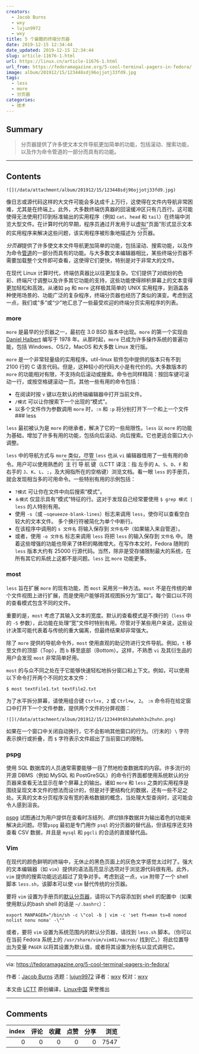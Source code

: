 ```yaml
---
creators:
  - Jacob Burns
  - wxy
  - lujun9972
  - wxy
title: 5 个最酷的终端分页器
date: 2019-12-15 12:34:44
date_updated: 2019-12-15 12:34:44
slug: article-11676-1.html
url: https://linux.cn/article-11676-1.html
url_from: https://fedoramagazine.org/5-cool-terminal-pagers-in-fedora/
image: album/201912/15/123448sdj96ojjotj33fd9.jpg
tags:
  - less
  - more
  - 分页器
categories:
  - 技术
---
```


## Summary

> 分页器提供了许多使文本文件导航更加简单的功能，包括滚动、搜索功能，以及作为命令管道的一部分而具有的功能。

***

<!-- more -->

## Contents

`![](/data/attachment/album/201912/15/123448sdj96ojjotj33fd9.jpg)`

像日志或源代码这样的大文件可能会多达成千上万行，这使得在文件内导航非常困难，尤其是在终端上。此外，大多数终端仿真器的回滚缓冲区只有几百行。这可能使得无法使用打印到标准输出的实用程序（例如 `cat`、`head` 和 `tail`）在终端中浏览大型文件。在计算时代的早期，程序员通过开发用于以虚拟“页面”形式显示文本的实用程序来解决这些问题，该实用程序被形象地描述为<ruby> 分页器 <rt>  pager </rt></ruby>。

*分页器*提供了许多使文本文件导航更加简单的功能，包括滚动、搜索功能，以及作为命令[管道](https://fedoramagazine.org/command-line-quick-tips-using-pipes-to-connect-tools/)的一部分而具有的功能。与大多数文本编辑器相比，某些终端分页器不需要加载整个文件即可查看，这使得它们更快，特别是对于非常大的文件。

在现代 Linux 计算时代，终端仿真器比以往更加复杂。它们提供了对缤纷的色彩、终端尺寸调整以及许多其它功能的支持，这些功能使得辨析屏幕上的文本变得更加轻松和高效。从诸如 `pg` 和 `more` 这样极其简单的 UNIX 实用程序，到涵盖各种使用场景的、功能广泛的复杂程序，终端分页器也经历了类似的演变。考虑到这一点，我们或“多”或“少”地汇总了一些最受欢迎的终端分页实用程序的列表。

### more

`more` 是最早的分页器之一，最初在 3.0 BSD 版本中出现。`more` 的第一个实现由 [Daniel Halbert](https://danhalbert.org/more.html) 编写于 1978 年。从那时起，`more` 已成为许多操作系统的普遍功能，包括 Windows、OS/2，MacOS 和大多数 Linux 发行版。

`more` 是一个非常轻量级的实用程序。util-linux 软件包中提供的版本只有不到 2100 行的 C 语言代码。但是，这种较小的代码大小是有代价的。大多数版本的 `more` 的功能相对有限，不支持向后滚动或搜索。命令也同样精简：按回车键可滚动一行，或按空格键滚动一页。其他一些有用的命令包括：

* 在阅读时按 `v` 键以在默认的终端编辑器中打开当前文件。
* `/模式` 可以让你搜索下一个出现的“模式”。
* 以多个文件作为参数调用 `more` 时，`:n` 和 `:p` 将分别打开下一个和上一个文件 ### less

`less` 最初被认为是 `more` 的继承者，解决了它的一些局限性。`less` 以 `more` 的功能为基础，增加了许多有用的功能，包括向后滚动、向后搜索。它也更适合窗口大小调整。

`less` 中的导航方式与 `more` 类似，尽管 `less` 也从 `vi` 编辑器借用了一些有用的命令。用户可以使用熟悉的<ruby> 主行导航键 <rt>  home row navigational keys </rt></ruby>（LCTT 译注：指 左手的 `A`、`S`、`D`、`F` 和右手的 `J`、`K`、`L`、`;`，及大拇指所在的空格键）浏览文档。看一眼 `less` 的手册页，就会发现相当多的可用命令。一些特别有用的示例包括：

* `?模式` 可让你在文件中向后搜索“模式”。
* `＆模式` 仅显示具有“模式”特征的行。这对于发现自己经常要使用 `$ grep 模式 | less` 的人特别有用。
* 使用 `-s`（或 `–sqeueeze-blank-lines`）标志来调用 `less`，使你可以查看空白较大的文本文件。 多个换行符被简化为单个中断行。
* 在该程序中调用的 `s 文件名` 将输入保存到 `文件名`中（如果输入来自管道）。
* 或者，使用 `-o 文件名` 标志来调用 `less` 将把 `less` 的输入保存到 `文件名` 中。 随着这些增强的功能也带来了体积的略微增大。在写作本文时，Fedora 随附的 `less` 版本大约有 25000 行源代码。当然，除非是受存储限制最大的系统，在所有其它的系统上这都不是问题。`less` 比 `more` 功能更多。

### most

`less` 旨在扩展 `more` 的现有功能，而 `most` 采用另一种方法。`most` 不是在传统的单个文件视图上进行扩展，而是使用户能够将其视图拆分为“窗口”。每个窗口以不同的查看模式包含不同的文件。

重要的是，`most` 考虑了其输入文本的宽度。默认的查看模式是不换行的（`less` 中的 `-S` 参数），此功能在处理“宽”文件时特别有用。尽管对于某些用户来说，这些设计决策可能代表着与传统的重大偏离，但最终结果却非常强大。

除了 `more` 提供的导航命令外，`most` 使用直观的助记符进行文件导航。例如，`t` 移至文件的顶部（Top），而 `b` 移至底部（Bottom）。这样，不熟悉 `vi` 及其衍生品的用户会发现 `most` 非常简单好用。

`most` 的与众不同之处在于它能够快速轻松地拆分窗口和上下文。例如，可以使用以下命令打开两个不同的文本文件：

```shell
$ most textFile1.txt textFile2.txt
```

为了水平拆分屏幕，请使用组合键 `Ctrl+x, 2` 或 `Ctrl+w, 2`。 `:n` 命令将在给定窗口中打开下一个文件参数，提供两个文件的分屏视图：

`![](/data/attachment/album/201912/15/123449t6h3ahmhh3v2hvhn.png)`

如果在一个窗口中关闭自动换行，它不会影响其他窗口的行为。（行末的）`\` 字符表示换行或折叠，而 `$` 字符表示文件超出了当前窗口的限制。

### pspg

使用 SQL 数据库的人员通常需要能够一目了然地检查数据库的内容。许多流行的开源 DBMS（例如 MySQL 和 PostGreSQL）的命令行界面都使用系统默认的分页器来查看无法显示在单个屏幕上的输出。诸如 `more` 和 `less` 之类的实用程序是围绕呈现文本文件的想法而设计的，但是对于更结构化的数据，还有一些不足之处。天真的文本分页程序没有宽的表格数据的概念，当处理大型查询时，这可能会令人感到沮丧。

[pspg](https://github.com/okbob/pspg) 试图通过为用户提供在查看时冻结列、*原位*排序数据并为输出着色的功能来解决此问题。尽管`pspg` 最初是专门用作 `psql` 的分页器的替代品，但该程序还支持查看 CSV 数据，并且是 `mysql` 和 `pgcli` 的合适的直接替代品。

### Vim

在现代的颜色鲜明的终端中，无休止的黑色页面上的灰色文字感觉太过时了。强大的文本编辑器（如 `vim`）提供的语法高亮显示选项对于浏览源代码很有用。此外，`vim` 提供的搜索功能远远超过了竞争对手。考虑到这一点，`vim` 附带了一个 shell 脚本 `less.sh`，该脚本可以使 `vim` 替代传统的分页器。

要将 `vim` 设置为手册页的[默认分页器](https://zameermanji.com/blog/2012/12/30/using-vim-as-manpager/)，请将以下内容添加到 shell 的配置中（如果使用默认的bash shell 的话是 `~/.bashrc`）：

```shell
export MANPAGER="/bin/sh -c \"col -b | vim -c 'set ft=man ts=8 nomod nolist nonu noma' -\""
```

或者，要将 `vim` 设置为系统范围内的默认分页器，请找到 `less.sh` 脚本。（你可以在当前 Fedora 系统上的 `/usr/share/vim/vim81/macros/` 找到它。）将此位置导出为变量 `PAGER` 以将其设置为默认值，或者将其设置为别名以显式调用它。

---

via: <https://fedoramagazine.org/5-cool-terminal-pagers-in-fedora/>

作者：[Jacob Burns](https://fedoramagazine.org/author/jaek/) 选题：[lujun9972](https://github.com/lujun9972) 译者：[wxy](https://github.com/wxy) 校对：[wxy](https://github.com/wxy)

本文由 [LCTT](https://github.com/LCTT/TranslateProject) 原创编译，[Linux中国](https://linux.cn/) 荣誉推出

***

## Comments


|   index |   评论 |   收藏 |   点赞 |   分享 |   浏览 |
|--------:|-------:|-------:|-------:|-------:|-------:|
|       0 |      0 |      0 |      0 |      0 |   7547 |
